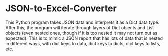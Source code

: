 # JSON-to-Excel-Converter

This Python program takes JSON data and interprets it as a Dict data type. After this, the program will iterate through layers of Dict objects and List objects (even nested ones, though if it is too nested it may not turn out as expected). This is to mimic a JSON report that has lots of data that is nested in different ways, with dict keys to data, dict keys to dicts, dict keys to lists, etc.

